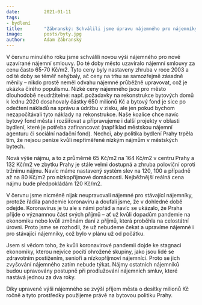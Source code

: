 ```yaml
---
date:         2021-01-11
tags:         
- bydlení
title:        "Zábranský: Schválili jsme úpravu nájemného pro nájemníky magistrátních bytů"
image: 	      posts/byty.jpg
author:       Adam Zábranský
---
```


V červnu minulého roku jsme schválili novou výši nájemného pro nově uzavírané nájemní smlouvy. Do té doby město uzavíralo nájemní smlouvy za cenu často 65-70 Kč/m2. Tyto ceny byly nastaveny zhruba v roce 2003 a od té doby se téměř nehýbaly, ač ceny na trhu se samozřejmě zásadně měnily – nikdo prostě neměl odvahu nájemné průběžně upravovat, což je ukázka čirého populismu. Nízké ceny nájemného jsou pro město dlouhodobě neudržitelné: např. požadavky na rekonstrukce bytových domů k lednu 2020 dosahovaly částky 650 milionů Kč a bytový fond je sice po odečtení nákladů na správu a údržbu v zisku, ale jen pokud bychom nezapočítávali tyto náklady na rekonstrukce. Naše koalice chce navíc bytový fond města i rozšiřovat a připravujeme i další projekty v oblasti bydlení, které je potřeba zafinancovat (například městskou nájemní agenturu či sociální nadační fond). Nechci, aby politika bydlení Prahy trpěla tím, že nejsou peníze kvůli nepřiměřeně nízkým nájmům v městských bytech.

Nová výše nájmu, a to z průměrně 65 Kč/m2 na 164 Kč/m2 v centru Prahy a 132 Kč/m2 ve zbytku Prahy je stále velmi dostupná a zhruba poloviční oproti tržnímu nájmu. Navíc máme nastavený systém slev na 120, 100 a případně až na 80 Kč/m2 pro nízkopříjmové domácnosti. Nejběžnější reálná cena nájmu bude předpokládám 120 Kč/m2.

V červnu jsme nicméně nijak neupravovali nájemné pro stávající nájemníky, protože řádila pandemie koronaviru a doufali jsme, že v dohledné době odejde. Koronavirus je tu ale s námi pořád a navíc se ukázalo, že Praha přijde o významnou část svých příjmů – ať už kvůli dopadům pandemie na ekonomiku nebo kvůli změnám daní z příjmů, která proběhla na celostátní úrovni. Proto jsme se rozhodli, že už nebudeme čekat a upravíme nájemné i pro stávající nájemníky, což bylo v plánu už od počátku.

Jsem si vědom toho, že kvůli koronavirové pandemii dojde ke stagnaci ekonomiky, kterou nejvíce pocítí ohrožené skupiny, jako jsou lidé se zdravotním postižením, senioři a nízkopříjmoví nájemníci. Proto se jich zvyšování nájemného zatím nebude týkat. Nájmy ostatních nájemníků budou upravovány postupně při prodlužování nájemních smluv, které nastává jednou za dva roky.

Díky upravené výši nájemného se zvýší příjem města o desítky milionů Kč ročně a tyto prostředky použijeme právě na bytovou politiku Prahy.


